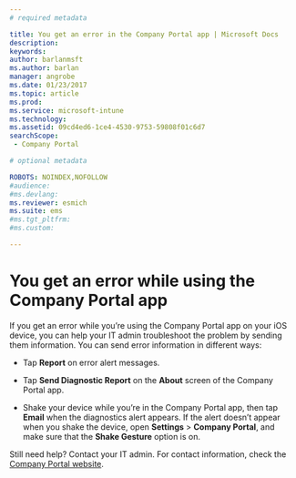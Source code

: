 ```yaml
---
# required metadata

title: You get an error in the Company Portal app | Microsoft Docs
description:
keywords:
author: barlanmsftms.author: barlan
manager: angrobe
ms.date: 01/23/2017
ms.topic: article
ms.prod:
ms.service: microsoft-intune
ms.technology:
ms.assetid: 09cd4ed6-1ce4-4530-9753-59808f01c6d7searchScope: - Company Portal

# optional metadata

ROBOTS: NOINDEX,NOFOLLOW
#audience:
#ms.devlang:
ms.reviewer: esmich
ms.suite: ems
#ms.tgt_pltfrm:
#ms.custom:

---
```



# You get an error while using the Company Portal app

If you get an error while you’re using the Company Portal app on your iOS device, you can help your IT admin troubleshoot the problem by sending them information. You can send error information in different ways:

-   Tap **Report** on error alert messages.

-   Tap **Send Diagnostic Report** on the **About** screen of the Company Portal app.

-   Shake your device while you’re in the Company Portal app, then tap **Email** when the diagnostics alert appears. If the alert doesn’t appear when you shake the device, open **Settings** > **Company Portal**, and make sure that the **Shake Gesture** option is on.

Still need help? Contact your IT admin. For contact information, check the [Company Portal website](http://portal.manage.microsoft.com).
